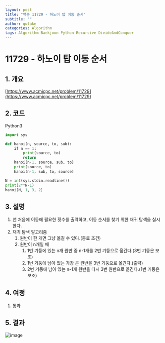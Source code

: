 ```yaml
---
layout: post
title: "백준 11729 - 하노이 탑 이동 순서"
subtitle: ""
author: qwlake
categories: Algorithm
tags: Algorithm Baekjoon Python Recursive DivideAndConquer
---
```


# **11729 - 하노이 탑 이동 순서**

## **1. 개요**

[https://www.acmicpc.net/problem/11729](https://www.acmicpc.net/problem/11729)

## **2. 코드**

Python3

```python
import sys

def hanoi(n, source, to, sub):
    if n == 1:
        print(source, to)
        return
    hanoi(n-1, source, sub, to)
    print(source, to)
    hanoi(n-1, sub, to, source)

N = int(sys.stdin.readline())
print(2**N-1)
hanoi(N, 1, 3, 2)
```

## **3. 설명**

1. 맨 처음에 이동에 필요한 횟수를 출력하고, 이동 순서를 찾기 위한 재귀 탐색을 실시한다.
2. 재귀 탐색 알고리즘
    1. 원반이 한 개면 그냥 옮길 수 있다.(종료 조건)
    2. 원반이 n개일 때
        1. 1번 기둥에 있는 n개 원반 중 n-1개를 2번 기둥으로 옮긴다.(3번 기둥은 보조)
        2. 1번 기둥에 남아 있는 가장 큰 원반을 3번 기둥으로 옮긴다.(출력)
        3. 2번 기둥에 남아 있는 n-1개 원반을 다시 3번 원반으로 옮긴다.(1번 기둥은 보조)

## **4. 여정**

1. 통과

## **5. 결과**
![image](https://user-images.githubusercontent.com/41278416/89097638-a5421b80-d41b-11ea-9512-cdaddb803af8.png)